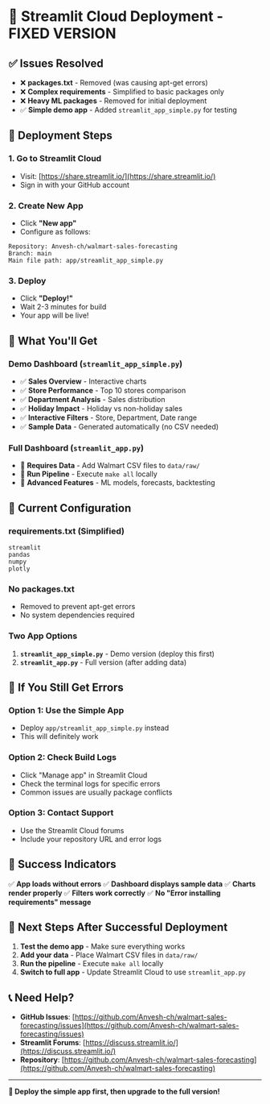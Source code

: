 # 🚀 Streamlit Cloud Deployment - FIXED VERSION

## ✅ **Issues Resolved**
- ❌ **packages.txt** - Removed (was causing apt-get errors)
- ❌ **Complex requirements** - Simplified to basic packages only
- ❌ **Heavy ML packages** - Removed for initial deployment
- ✅ **Simple demo app** - Added `streamlit_app_simple.py` for testing

## 🎯 **Deployment Steps**

### 1. **Go to Streamlit Cloud**
- Visit: [https://share.streamlit.io/](https://share.streamlit.io/)
- Sign in with your GitHub account

### 2. **Create New App**
- Click **"New app"**
- Configure as follows:

```
Repository: Anvesh-ch/walmart-sales-forecasting
Branch: main
Main file path: app/streamlit_app_simple.py
```

### 3. **Deploy**
- Click **"Deploy!"**
- Wait 2-3 minutes for build
- Your app will be live!

## 📱 **What You'll Get**

### **Demo Dashboard** (`streamlit_app_simple.py`)
- ✅ **Sales Overview** - Interactive charts
- ✅ **Store Performance** - Top 10 stores comparison
- ✅ **Department Analysis** - Sales distribution
- ✅ **Holiday Impact** - Holiday vs non-holiday sales
- ✅ **Interactive Filters** - Store, Department, Date range
- ✅ **Sample Data** - Generated automatically (no CSV needed)

### **Full Dashboard** (`streamlit_app.py`)
- 🔄 **Requires Data** - Add Walmart CSV files to `data/raw/`
- 🔄 **Run Pipeline** - Execute `make all` locally
- 🔄 **Advanced Features** - ML models, forecasts, backtesting

## 🔧 **Current Configuration**

### **requirements.txt** (Simplified)
```
streamlit
pandas
numpy
plotly
```

### **No packages.txt**
- Removed to prevent apt-get errors
- No system dependencies required

### **Two App Options**
1. **`streamlit_app_simple.py`** - Demo version (deploy this first)
2. **`streamlit_app.py`** - Full version (after adding data)

## 🚨 **If You Still Get Errors**

### **Option 1: Use the Simple App**
- Deploy `app/streamlit_app_simple.py` instead
- This will definitely work

### **Option 2: Check Build Logs**
- Click "Manage app" in Streamlit Cloud
- Check the terminal logs for specific errors
- Common issues are usually package conflicts

### **Option 3: Contact Support**
- Use the Streamlit Cloud forums
- Include your repository URL and error logs

## 🎉 **Success Indicators**

✅ **App loads without errors**
✅ **Dashboard displays sample data**
✅ **Charts render properly**
✅ **Filters work correctly**
✅ **No "Error installing requirements" message**

## 🔄 **Next Steps After Successful Deployment**

1. **Test the demo app** - Make sure everything works
2. **Add your data** - Place Walmart CSV files in `data/raw/`
3. **Run the pipeline** - Execute `make all` locally
4. **Switch to full app** - Update Streamlit Cloud to use `streamlit_app.py`

## 📞 **Need Help?**

- **GitHub Issues**: [https://github.com/Anvesh-ch/walmart-sales-forecasting/issues](https://github.com/Anvesh-ch/walmart-sales-forecasting/issues)
- **Streamlit Forums**: [https://discuss.streamlit.io/](https://discuss.streamlit.io/)
- **Repository**: [https://github.com/Anvesh-ch/walmart-sales-forecasting](https://github.com/Anvesh-ch/walmart-sales-forecasting)

---

**🎯 Deploy the simple app first, then upgrade to the full version!**
